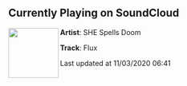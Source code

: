 ## Currently Playing on SoundCloud

[<img align="left" width="100" src="https://i1.sndcdn.com/artworks-252WPXSdqr31tZM7-jM80rQ-t50x50.png">](https://soundcloud.com/shespellsdoom/flux)

**Artist**: SHE Spells Doom 

**Track**: Flux

Last updated at 11/03/2020 06:41
